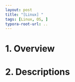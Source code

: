 ```yaml
---
layout: post
title: "[Linux] "
tags: [Linux, OS, ]
typora-root-url: ..
---
```


# 1. Overview





# 2. Descriptions




